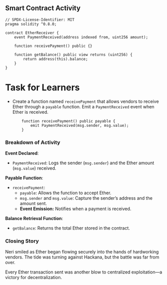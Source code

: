 ## Smart Contract Activity

```solidity
// SPDX-License-Identifier: MIT
pragma solidity ^0.8.0;

contract EtherReceiver {
    event PaymentReceived(address indexed from, uint256 amount);

    function receivePayment() public {}

    function getBalance() public view returns (uint256) {
        return address(this).balance;
    }
}
```

# Task for Learners

- Create a function named `receivePayment` that allows vendors to receive Ether through a `payable` function. Emit a `PaymentReceived` event when Ether is received.

  ```solidity
      function receivePayment() public payable {
          emit PaymentReceived(msg.sender, msg.value);
      }
  ```

### Breakdown of Activity

**Event Declared**:

- `PaymentReceived`: Logs the sender (`msg.sender`) and the Ether amount (`msg.value`) received.

**Payable Function**:

- `receivePayment`:
  - `payable`: Allows the function to accept Ether.
  - `msg.sender` and `msg.value`: Capture the sender’s address and the amount sent.
  - **Event Emission:** Notifies when a payment is received.

**Balance Retrieval Function**:

- `getBalance`: Returns the total Ether stored in the contract.

### Closing Story

Neri smiled as Ether began flowing securely into the hands of hardworking vendors. The tide was turning against Hackana, but the battle was far from over.

Every Ether transaction sent was another blow to centralized exploitation—a victory for decentralization.
